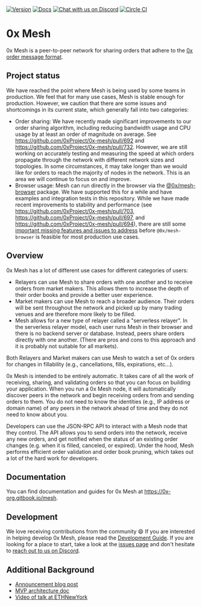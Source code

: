 [![Version](https://img.shields.io/badge/version-9.0.1-orange.svg)](https://github.com/0xProject/0x-mesh/releases)
[![Docs](https://img.shields.io/badge/docs-website-yellow.svg)](https://0x-org.gitbook.io/mesh)
[![Chat with us on Discord](https://img.shields.io/badge/chat-Discord-blueViolet.svg)](https://discord.gg/HF7fHwk)
[![Circle CI](https://img.shields.io/circleci/project/0xProject/0x-mesh/master.svg)](https://circleci.com/gh/0xProject/0x-mesh/tree/master)

# 0x Mesh

0x Mesh is a peer-to-peer network for sharing orders that adhere to the
[0x order message format](https://0x.org/docs/guides/v3-specification#orders).

## Project status

We have reached the point where Mesh is being used by some teams in production. We feel that for many use cases, Mesh is stable enough for production. However, we caution that there are some issues and shortcomings in its current state, which generally fall into two categories:

- Order sharing: We have recently made significant improvements to our order sharing algorithm, including reducing bandwidth usage and CPU usage by at least an order of magnitude on average. See https://github.com/0xProject/0x-mesh/pull/692 and https://github.com/0xProject/0x-mesh/pull/732. However, we are still working on accurately testing and measuring the speed at which orders propagate through the network with different network sizes and topologies. In some circumstances, it may take longer than we would like for orders to reach the majority of nodes in the network. This is an area we will continue to focus on and improve.
- Browser usage: Mesh can run directly in the browser via the [@0x/mesh-browser](https://www.npmjs.com/package/@0x/mesh-browser) package. We have supported this for a while and have examples and integration tests in this repository. While we have made recent improvements to stability and performance (see https://github.com/0xProject/0x-mesh/pull/703, https://github.com/0xProject/0x-mesh/pull/697, and https://github.com/0xProject/0x-mesh/pull/694), there are still some [important missing features and issues to address](https://github.com/0xProject/0x-mesh/issues?q=is%3Aopen+is%3Aissue+label%3Abrowser) before `@0x/mesh-browser` is feasible for most production use cases.


## Overview

0x Mesh has a lot of different use cases for different categories of users:

- Relayers can use Mesh to share orders with one another and to receive orders
  from market makers. This allows them to increase the depth of their order
  books and provide a better user experience.
- Market makers can use Mesh to reach a broader audience. Their orders will be
  sent throughout the network and picked up by many trading venues and are therefore more likely to be filled.
- Mesh allows for a new type of relayer called a "serverless relayer". In the
  serverless relayer model, each user runs Mesh in their browser and there is
  no backend server or database. Instead, peers share orders directly with one
  another. (There are pros and cons to this approach and it is probably not
  suitable for all markets).

Both Relayers and Market makers can use Mesh to watch a set of 0x orders for changes in fillability (e.g., cancellations, fills, expirations, etc...).

0x Mesh is intended to be entirely automatic. It takes care of all the work of
receiving, sharing, and validating orders so that you can focus on building your
application. When you run a 0x Mesh node, it will automatically discover peers
in the network and begin receiving orders from and sending orders to them. You
do not need to know the identities (e.g., IP address or domain name) of any
peers in the network ahead of time and they do not need to know about you.

Developers can use the JSON-RPC API to interact with a Mesh node that they
control. The API allows you to send orders into the network, receive any new
orders, and get notified when the status of an existing order changes (e.g. when
it is filled, canceled, or expired). Under the hood, Mesh performs efficient
order validation and order book pruning, which takes out a lot of the hard work
for developers.

## Documentation

You can find documentation and guides for 0x Mesh at
https://0x-org.gitbook.io/mesh.

## Development

We love receiving contributions from the community :smile: If you are interested
in helping develop 0x Mesh, please read the
[Development Guide](CONTRIBUTING.md).
If you are looking for a place to start, take a look at the
[issues page](https://github.com/0xProject/0x-mesh/issues) and don't hesitate to
[reach out to us on Discord](https://discord.gg/HF7fHwk).

## Additional Background

-   [Announcement blog post](https://blog.0xproject.com/0x-roadmap-2019-part-3-networked-liquidity-0x-mesh-9a24026202b3)
-   [MVP architecture doc](https://drive.google.com/file/d/1dAVTEND7e1sISO9VZSOou0DN-igoUi9z/view)
-   [Video of talk at ETHNewYork](https://youtu.be/YUqe4fKBA2k?t=723)
